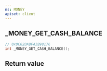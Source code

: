 ```yaml
---
ns: MONEY
apiset: client
---
```

## _MONEY_GET_CASH_BALANCE

```c
// 0x0C02DABFA3B98176
int _MONEY_GET_CASH_BALANCE();
```



## Return value

